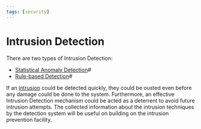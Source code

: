 ```yaml
---
tags: [security]
---
```


# Intrusion Detection

There are two types of Intrusion Detection:
- [Statistical Anomaly Detection](202301031041.md)#
- [Rule-based Detection](202301031044.md)#

If an [intrusion](202301021642.md) could be detected quickly, they could be
ousted even before any damage could be done to the system. Furthermore, an
effective Intrusion Detection mechanism could be acted as a deterrent to avoid
future intrusion attempts. The collected information about the intrusion
techniques by the detection system will be useful on building on the intrusion
prevention facility.
